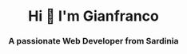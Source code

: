 <h1 align="center">Hi 👋 I'm Gianfranco</h1>
<h3 align="center">A passionate Web Developer from Sardinia</h3>

